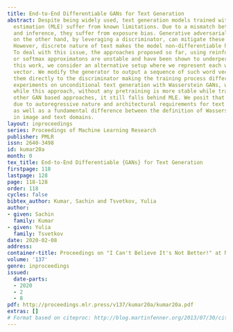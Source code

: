 ```yaml
---
title: End-to-End Differentiable GANs for Text Generation
abstract: Despite being widely used, text generation models trained with maximum likelihood
  estimation (MLE) suffer from known limitations. Due to a mismatch between training
  and inference, they suffer from exposure bias. Generative adversarial networks (GANs),
  on the other hand, by leveraging a discriminator, can mitigate these limitations.
  However, discrete nature of text makes the model non-differentiable hindering training.
  To deal with this issue, the approaches proposed so far, using reinforcement learning
  or softmax approximatons are unstable and have been shown to underperform MLE. In
  this work, we consider an alternative setup where we represent each word by a pretrained
  vector. We modify the generator to output a sequence of such word vectors and feed
  them directly to the discriminator making the training process differentiable. Through
  experiments on unconditional text generation with Wasserstein GANs, we find that
  while this approach, without any pretraining is more stable while training and outperforms
  other GAN based approaches, it still falls behind MLE. We posit that this gap is
  due to autoregressive nature and architectural requirements for text generation
  as well as a fundamental difference between the definition of Wasserstein distance
  in image and text domains.
layout: inproceedings
series: Proceedings of Machine Learning Research
publisher: PMLR
issn: 2640-3498
id: kumar20a
month: 0
tex_title: End-to-End Differentiable {GANs} for Text Generation
firstpage: 118
lastpage: 128
page: 118-128
order: 118
cycles: false
bibtex_author: Kumar, Sachin and Tsvetkov, Yulia
author:
- given: Sachin
  family: Kumar
- given: Yulia
  family: Tsvetkov
date: 2020-02-08
address: 
container-title: Proceedings on "I Can't Believe It's Not Better!" at NeurIPS Workshops
volume: '137'
genre: inproceedings
issued:
  date-parts:
  - 2020
  - 2
  - 8
pdf: http://proceedings.mlr.press/v137/kumar20a/kumar20a.pdf
extras: []
# Format based on citeproc: http://blog.martinfenner.org/2013/07/30/citeproc-yaml-for-bibliographies/
---
```

